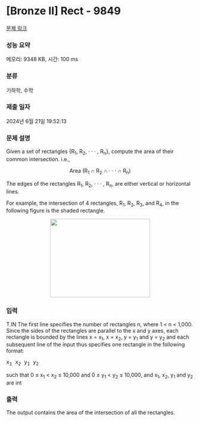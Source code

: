 # [Bronze II] Rect - 9849 

[문제 링크](https://www.acmicpc.net/problem/9849) 

### 성능 요약

메모리: 9348 KB, 시간: 100 ms

### 분류

기하학, 수학

### 제출 일자

2024년 6월 21일 19:52:13

### 문제 설명

<p>Given a set of rectangles {R<sub>1</sub>, R<sub>2</sub>, · · · , R<sub>n</sub>}, compute the area of their common intersection. i.e.,</p>

<p style="text-align: center;">Area (R<sub>1</sub> ∩ R<sub>2</sub> ∩ · · · ∩ R<sub>n</sub>)</p>

<p>The edges of the rectangles R<sub>1</sub>, R<sub>2</sub>, · · · , R<sub>n</sub>, are either vertical or horizontal lines.</p>

<p>For example, the intersection of 4 rectangles, R<sub>1</sub>, R<sub>2</sub>, R<sub>3</sub>, and R<sub>4</sub>, in the following figure is the shaded rectangle.</p>

<p style="text-align: center;"><img alt="" src="https://upload.acmicpc.net/264f8ab3-4e5c-4231-807d-2cf10b88a497/-/preview/" style="width: 268px; height: 211px;"></p>

### 입력 

 <p>T.IN The first line specifies the number of rectangles n, where 1 < n < 1,000. Since the sides of the rectangles are parallel to the x and y axes, each rectangle is bounded by the lines x = x<sub>1</sub>, x = x<sub>2</sub>, y = y<sub>1</sub> and y = y<sub>2</sub> and each subsequent line of the input thus specifies one rectangle in the following format:</p>

<pre>x<sub>1</sub> x<sub>2</sub> y<sub>1</sub> y<sub>2</sub></pre>

<p>such that 0 ≤ x<sub>1</sub> < x<sub>2</sub> ≤ 10,000 and 0 ≤ y<sub>1</sub> < y<sub>2</sub> ≤ 10,000, and x<sub>1</sub>, x<sub>2</sub>, y<sub>1</sub> and y<sub>2</sub> are int</p>

### 출력 

 <p>The output contains the area of the intersection of all the rectangles.</p>

